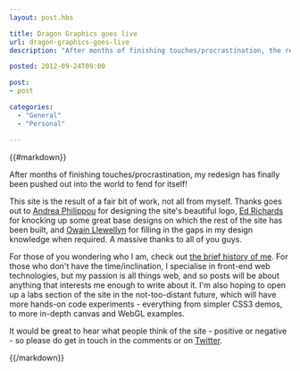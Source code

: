 ```yaml
---
layout: post.hbs

title: Dragon Graphics goes live
url: dragon-graphics-goes-live
description: "After months of finishing touches/procrastination, the redesign of my blog, Dragon Graphics, has finally been pushed out into the world to fend for itself."

posted: 2012-09-24T09:00

post:
- post

categories:
  - "General"
  - "Personal"

---
```


{{#markdown}}

After months of finishing touches/procrastination, my redesign has finally been pushed out into the world to fend for itself!

This site is the result of a fair bit of work, not all from myself. Thanks goes out to [Andrea Philippou](http://www.linkedin.com/pub/andrea-philippou/2/69a/823) for designing the site's beautiful logo, [Ed Richards](http://twitter.com/#!/eboyrichards) for knocking up some great base designs on which the rest of the site has been built, and [Owain Llewellyn](http://twitter.com/#!/owzzz) for filling in the gaps in my design knowledge when required.  A massive thanks to all of you guys.

For those of you wondering who I am, check out [the brief history of me](http://www.ashleynolan.co.uk/blog/a-brief-history-of-me).  For those who don't have the time/inclination, I specialise in front-end web technologies, but my passion is all things web, and so posts will be about anything that interests me enough to write about it.  I'm also hoping to open up a labs section of the site in the not-too-distant future, which will have more hands-on code experiments - everything from simpler CSS3 demos, to more in-depth canvas and WebGL examples.

It would be great to hear what people think of the site - positive or negative - so please do get in touch in the comments or on [Twitter](https://twitter.com/AshNolan_).

{{/markdown}}
